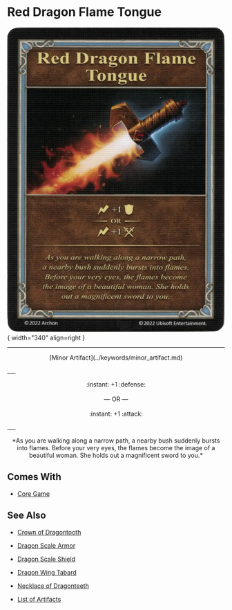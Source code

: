 # Red Dragon Flame Tongue

![Red Dragon Flame Tongue](../assets/artifacts_minor-red_dragon_flame_tongue.webp){ width="340" align=right }
___
<p style="text-align: center;" markdown>[Minor Artifact](../keywords/minor_artifact.md)</p>
___
<p style="text-align: center;" markdown>:instant: +1 :defense:<br><br>— OR —<br><br>:instant: +1 :attack:</p>
___
<p style="text-align: center;" markdown>*As you are walking along a narrow path, a nearby bush suddenly bursts into flames. Before your very eyes, the flames become the image of a beautiful woman. She holds out a magnificent sword to you.*</p>


## Comes With

- [Core Game](../content/core_game.md)


## See Also

- [Crown of Dragontooth](crown_of_dragontooth.md)
- [Dragon Scale Armor](dragon_scale_armor.md)
- [Dragon Scale Shield](dragon_scale_shield.md)
- [Dragon Wing Tabard](dragon_wing_tabard.md)
- [Necklace of Dragonteeth](necklace_of_dragonteeth.md)

- [List of Artifacts](index.md)
